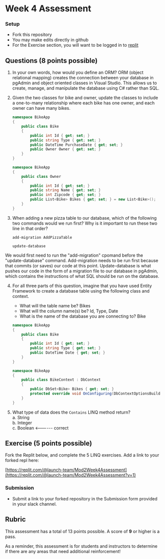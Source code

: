 # Week 4 Assessment

### Setup
* Fork this repository
* You may make edits directly in github
* For the Exercise section, you will want to be logged in to [replit](https://replit.com)

## Questions (8 points possible)
1. In your own words, how would you define an ORM?
ORM (object relational mapping) creates the connection between your database in pgAdmin and object oriented classes in Visual Studio. This allows us to create, manage, and manipulate the database using C# rather than SQL.
2. Given the two classes for bike and owner, update the classes to include a one-to-many relationship where each bike has one owner, and each owner can have many bikes.

    ```C#
    namespace BikeApp
    {
        public class Bike
        {
            public int Id { get; set; }
            public string Type { get; set; }
            public DateTime PurchaseDate { get; set; }
            public Owner Owner { get; set; }
        }
    }

    namespace BikeApp
    {
        public class Owner
        {
            public int Id { get; set; }
            public string Name { get; set; }
            public int Zipcode { get; set; }
            public List<Bike> Bikes { get; set; } = new List<Bike>();
        }
    }
    ```

3. When adding a new pizza table to our database, which of the following two commands would we run first? Why is it important to run these two line in that order?
    ```
    add-migration AddPizzaTable
    ```
    ```
    update-database
    ```
We would first need to run the "add-migration" cpomand before the "update-database" command. Add-migration needs to be run first because that commits (or saves) our code at this point. Update-database is what pushes our code in the form of a migration file to our database in pgAdmin, which contains the instructions of what SQL should be run on the database.

4. For all three parts of this question, imagine that you have used Entity Framework to create a database table using the following class and context. 
    * What will the table name be? Bikes
    * What will the column name(s) be? Id, Type, Date
    * What is the name of the database you are connecting to? Bike

    ```C#
    namespace BikeApp
    {
        public class Bike
        {
            public int Id { get; set; }
            public string Type { get; set; }
            public DateTime Date { get; set; }
        }
    }

    namespace BikeApp
    {
        public class BikeContext : DbContext
        {
            public DbSet<Bike> Bikes { get; set; }
            protected override void OnConfiguring(DbContextOptionsBuilder optionsBuilder) => optionsBuilder.UseNpgsql("Host=localhost;Username=postgres;Password=password123;Database=Bikes").UseSnakeCaseNamingConvention();
        }
    }
    ```

5. What type of data does the `Contains` LINQ method return?
    <br> a. String 
    <br> b. Integer 
    <br> c. Boolean <------ correct
    
## Exercise (5 points possible)

Fork the Replit below, and complete the 5 LINQ exercises.  Add a link to your forked repl here: [<YOUR LINK HERE>](https://replit.com/@SkylarSandler/Mod2Week4Assessment#main.cs)

[https://replit.com/@launch-team/Mod2Week4Assessment](https://replit.com/@launch-team/Mod2Week4Assessment?v=1)

### Submission
* Submit a link to your forked repository in the Submission form provided in your slack channel.

## Rubric

This assessment has a total of 13 points possible.  A score of **9** or higher is a pass.

As a reminder, this assessment is for students and instructors to determine if there are any areas that need additional reinforcement!
